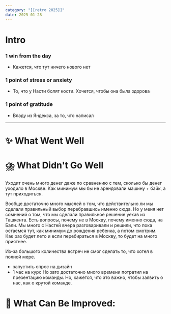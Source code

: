 ```yaml
---
category: "[[retro 2025]]"
date: 2025-01-28
---
```


# Intro
### 1 win from the day
- Кажется, что тут ничего нового нет
### 1 point of stress or anxiety
- То, что у Насти болят кости. Хочется, чтобы она была здорова
### 1 point of gratitude
- Владу из Яндекса, за то, что написал
---
# **✨ What Went Well**



#  **⛈️ What Didn't Go Well**
Уходит очень много денег даже по сравнению с тем, сколько бы денег уходило в Москве. Как минимум мы бы не арендовали машину + байк, а тут приходиться.

Вообще достаточно много мыслей о том, что действительно ли мы сделали правильный выбор перебравшись именно сюда. Но у меня нет сомнений о том, что мы сделали правильное решение уехав из Ташкента. Есть вопросы, почему не в Москву, почему именно сюда, на Бали. 
Мы много с Настей вчера разговаривали и решили, что пока остаемся тут, как минимум до рождения ребенка, а потом смотрим. Как раз будет лето и если перебираться в Москву, то будет на много приятнее. 

Из-за большого количества встреч не смог сделать то, что хотел в полной мере. 
- запустить опрос на дизайн
- 1 час на курс
Но зато достаточно много времени потратил на презентацию команды. Но, кажется, что это важно, чтобы заявить о нас, как о крутой команде. 

# **💫 What Can Be Improved**:


